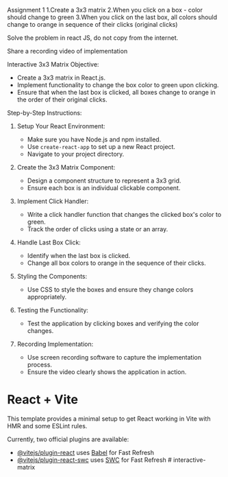 Assignment 1
1.Create a 3x3 matrix
 2.When you click on a box - color should change to green
 3.When you click on the last box, all colors should change to orange in sequence of their clicks (original clicks)
 
Solve the problem in react JS, do not copy from the internet.
 
Share a recording video of implementation

 Interactive 3x3 Matrix
Objective:
- Create a 3x3 matrix in React.js.
- Implement functionality to change the box color to green upon clicking.
- Ensure that when the last box is clicked, all boxes change to orange in the order of their original clicks.

Step-by-Step Instructions:
1. Setup Your React Environment:
   - Make sure you have Node.js and npm installed.
   - Use `create-react-app` to set up a new React project.
   - Navigate to your project directory.

2. Create the 3x3 Matrix Component:
   - Design a component structure to represent a 3x3 grid.
   - Ensure each box is an individual clickable component.

3. Implement Click Handler:
   - Write a click handler function that changes the clicked box's color to green.
   - Track the order of clicks using a state or an array.

4. Handle Last Box Click:
   - Identify when the last box is clicked.
   - Change all box colors to orange in the sequence of their clicks.

5. Styling the Components:
   - Use CSS to style the boxes and ensure they change colors appropriately.

6. Testing the Functionality:
   - Test the application by clicking boxes and verifying the color changes.

7. Recording Implementation:
   - Use screen recording software to capture the implementation process.
   - Ensure the video clearly shows the application in action.
# React + Vite

This template provides a minimal setup to get React working in Vite with HMR and some ESLint rules.

Currently, two official plugins are available:

- [@vitejs/plugin-react](https://github.com/vitejs/vite-plugin-react/blob/main/packages/plugin-react/README.md) uses [Babel](https://babeljs.io/) for Fast Refresh
- [@vitejs/plugin-react-swc](https://github.com/vitejs/vite-plugin-react-swc) uses [SWC](https://swc.rs/) for Fast Refresh
#   i n t e r a c t i v e - m a t r i x  
 